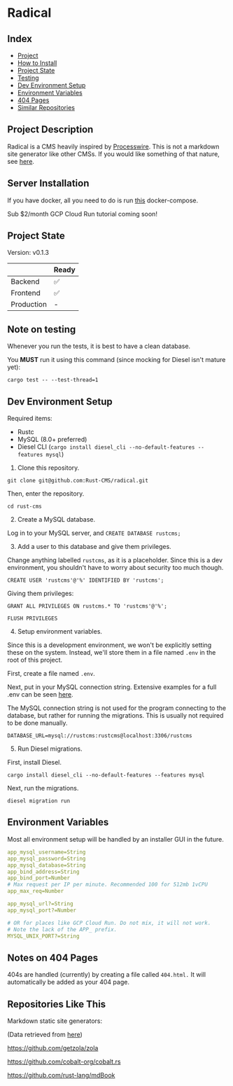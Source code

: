 # Radical

## Index

- [Project](#project-description)
- [How to Install](https://github.com/Rust-CMS/tooling)
- [Project State](#project-state)
- [Testing](#note-on-testing)
- [Dev Environment Setup](#dev-environment-setup)
- [Environment Variables](#environment-variables)
- [404 Pages](#notes-on-404-pages)
- [Similar Repositories](#repositories-like-this)

## Project Description

Radical is a CMS heavily inspired by [Processwire](https://processwire.com/). This is not a markdown site generator like other CMSs. If you would like something of that nature, see [here](#repositories-like-this).

## Server Installation

If you have docker, all you need to do is run [this](https://github.com/Rust-CMS/tooling) docker-compose.

Sub $2/month GCP Cloud Run tutorial coming soon!

## Project State

Version: v0.1.3

|             | Ready |
| ----------- | ----------- |
| Backend | ✅ |
| Frontend | ✅ |
| Production | - |

## Note on testing

Whenever you run the tests, it is best to have a clean database.

You **MUST** run it using this command (since mocking for Diesel isn't mature yet):

`cargo test -- --test-thread=1`

## Dev Environment Setup

Required items:
* Rustc
* MySQL (8.0+ preferred)
* Diesel CLI (`cargo install diesel_cli --no-default-features --features mysql`)

1. Clone this repository.

`git clone git@github.com:Rust-CMS/radical.git`

Then, enter the repository.

`cd rust-cms`

2. Create a MySQL database.

Log in to your MySQL server, and `CREATE DATABASE rustcms;`

3. Add a user to this database and give them privileges.

Change anything labelled `rustcms`, as it is a placeholder. Since this is a dev environment, you shouldn't have to worry about security too much though.

`CREATE USER 'rustcms'@'%' IDENTIFIED BY 'rustcms';`

Giving them privileges:

`GRANT ALL PRIVILEGES ON rustcms.* TO 'rustcms'@'%';`

`FLUSH PRIVILEGES`

4. Setup environment variables.

Since this is a development environment, we won't be explicitly setting these on the system. Instead, we'll store them in a file named `.env` in the root of this project.

First, create a file named `.env`.

Next, put in your MySQL connection string. Extensive examples for a full .env can be seen [here](#environment-variables).

The MySQL connection string is not used for the program connecting to the database, but rather for running the migrations. This is usually not required to be done manually.

`DATABASE_URL=mysql://rustcms:rustcms@localhost:3306/rustcms`

5. Run Diesel migrations.

First, install Diesel.

`cargo install diesel_cli --no-default-features --features mysql`

Next, run the migrations.

`diesel migration run`

## Environment Variables
Most all environment setup will be handled by an installer GUI in the future.

```yaml
app_mysql_username=String
app_mysql_password=String
app_mysql_database=String
app_bind_address=String
app_bind_port=Number
# Max request per IP per minute. Recommended 100 for 512mb 1vCPU
app_max_req=Number

app_mysql_url?=String
app_mysql_port?=Number

# OR for places like GCP Cloud Run. Do not mix, it will not work.
# Note the lack of the APP_ prefix.
MYSQL_UNIX_PORT?=String

```

## Notes on 404 Pages

404s are handled (currently) by creating a file called `404.html.` It will automatically be added as your 404 page.

## Repositories Like This

Markdown static site generators:

(Data retrieved from [here](https://www.arewewebyet.org/topics/cms/))

https://github.com/getzola/zola

https://github.com/cobalt-org/cobalt.rs

https://github.com/rust-lang/mdBook
